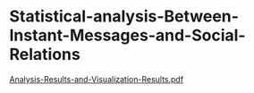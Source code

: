 # Statistical-analysis-Between-Instant-Messages-and-Social-Relations


[Analysis-Results-and-Visualization-Results.pdf](https://github.com/eo4929/Statistical-analysis-Between-Instant-Messages-and-Social-Relations/files/7141424/Analysis-Results-and-Visualization-Results.pdf)

